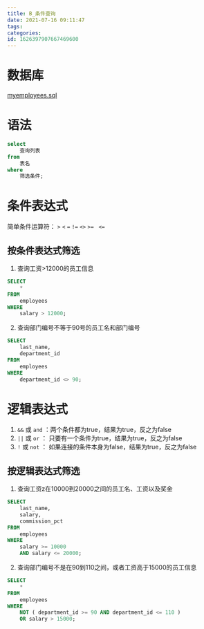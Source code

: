 ```yaml
---
title: B_条件查询
date: 2021-07-16 09:11:47
tags: 
categories: 
id: 1626397907667469600
---
```


# 数据库

 [myemployees.sql](assets\data\myemployees.sql) 

# 语法

```sql
select 
	查询列表
from
	表名
where
	筛选条件;
```

# 条件表达式

简单条件运算符： `>`    `<`    `=`    `!=`    `<>`    `>=`    ` <=` 

## 按条件表达式筛选

1. 查询工资>12000的员工信息

```sql
SELECT
	* 
FROM
	employees 
WHERE
	salary > 12000;
```

2. 查询部门编号不等于90号的员工名和部门编号

```sql
SELECT
	last_name,
	department_id 
FROM
	employees 
WHERE
	department_id <> 90;
```

# 逻辑表达式

1.  `&&` 或 `and` ：两个条件都为true，结果为true，反之为false
2.  `||` 或 `or` ： 只要有一个条件为true，结果为true，反之为false
3.  `!` 或 `not` ： 如果连接的条件本身为false，结果为true，反之为false

## 按逻辑表达式筛选

1. 查询工资z在10000到20000之间的员工名、工资以及奖金

```sql
SELECT
	last_name,
	salary,
	commission_pct 
FROM
	employees 
WHERE
	salary >= 10000 
	AND salary <= 20000;
```

2. 查询部门编号不是在90到110之间，或者工资高于15000的员工信息

```sql
SELECT
	* 
FROM
	employees 
WHERE
	NOT ( department_id >= 90 AND department_id <= 110 ) 
	OR salary > 15000;
```















































































































